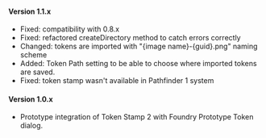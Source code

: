 #### Version 1.1.x
- Fixed: compatibility with 0.8.x
- Fixed: refactored createDirectory method to catch errors correctly
- Changed: tokens are imported with "{image name}-{guid}.png" naming scheme
- Added: Token Path setting to be able to choose where imported tokens are saved.
- Fixed: token stamp wasn't available in Pathfinder 1 system

#### Version 1.0.x
- Prototype integration of Token Stamp 2 with Foundry Prototype Token dialog.
